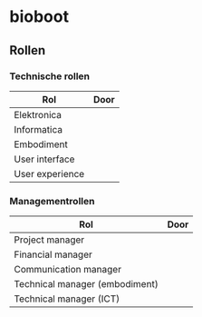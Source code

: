 # bioboot

## Rollen

### Technische rollen

| Rol               | Door               |
| ----------------- | ------------------ |
| Elektronica       |
| Informatica       |
| Embodiment        |
| User interface    |
| User experience   |

### Managementrollen

| Rol                            | Door              |
| ------------------------------ | ----------------- |
| Project manager                |
| Financial manager              |
| Communication manager          |
| Technical manager (embodiment) |
| Technical manager (ICT)        |

